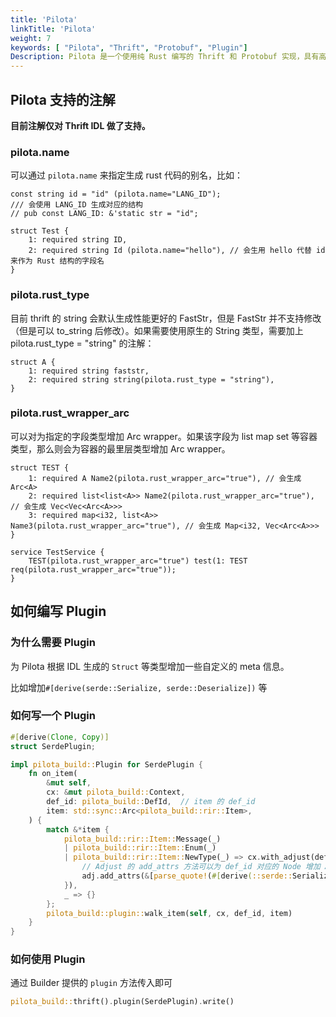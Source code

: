 ```yaml
---
title: 'Pilota'
linkTitle: 'Pilota'
weight: 7
keywords: [ "Pilota", "Thrift", "Protobuf", "Plugin"]
Description: Pilota 是一个使用纯 Rust 编写的 Thrift 和 Protobuf 实现，具有高性能和高扩展性。
---
```


## Pilota 支持的注解

**目前注解仅对 Thrift IDL 做了支持。**

### pilota.name

可以通过 `pilota.name` 来指定生成 rust 代码的别名，比如：

```thrift
const string id = "id" (pilota.name="LANG_ID");
/// 会使用 LANG_ID 生成对应的结构
// pub const LANG_ID: &'static str = "id";

struct Test {
    1: required string ID,
    2: required string Id (pilota.name="hello"), // 会生用 hello 代替 id 来作为 Rust 结构的字段名
}
```

### pilota.rust_type

目前 thrift 的 string 会默认生成性能更好的 FastStr，但是 FastStr 并不支持修改（但是可以 to_string 后修改）。如果需要使用原生的 String 类型，需要加上 pilota.rust_type = "string" 的注解：

```thrift
struct A {
    1: required string faststr,
    2: required string string(pilota.rust_type = "string"),
}
```

### pilota.rust_wrapper_arc

可以对为指定的字段类型增加 Arc wrapper。如果该字段为 list map set 等容器类型，那么则会为容器的最里层类型增加 Arc wrapper。

```thrift
struct TEST {
    1: required A Name2(pilota.rust_wrapper_arc="true"), // 会生成 Arc<A>
    2: required list<list<A>> Name2(pilota.rust_wrapper_arc="true"), // 会生成 Vec<Vec<Arc<A>>>
    3: required map<i32, list<A>> Name3(pilota.rust_wrapper_arc="true"), // 会生成 Map<i32, Vec<Arc<A>>>
}

service TestService {
    TEST(pilota.rust_wrapper_arc="true") test(1: TEST req(pilota.rust_wrapper_arc="true"));
}
```

## 如何编写 Plugin
### 为什么需要 Plugin

为 Pilota 根据 IDL 生成的 `Struct` 等类型增加一些自定义的 meta 信息。

比如增加`#[derive(serde::Serialize, serde::Deserialize])` 等

### 如何写一个 Plugin

```rust
#[derive(Clone, Copy)]
struct SerdePlugin;

impl pilota_build::Plugin for SerdePlugin {
    fn on_item(
        &mut self,
        cx: &mut pilota_build::Context,
        def_id: pilota_build::DefId,  // item 的 def_id
        item: std::sync::Arc<pilota_build::rir::Item>,
    ) {
        match &*item {
            pilota_build::rir::Item::Message(_)
            | pilota_build::rir::Item::Enum(_)
            | pilota_build::rir::Item::NewType(_) => cx.with_adjust(def_id, |adj| {
                // Adjust 的 add_attrs 方法可以为 def_id 对应的 Node 增加 Attribute，在之后的 Codegen 阶段会带上这些元信息生成代码
                adj.add_attrs(&[parse_quote!(#[derive(::serde::Serialize, ::serde::Deserialize)])])
            }),
            _ => {}
        };
        pilota_build::plugin::walk_item(self, cx, def_id, item)
    }
}
```

### 如何使用 Plugin

通过 Builder 提供的 `plugin` 方法传入即可

```rust
pilota_build::thrift().plugin(SerdePlugin).write()
```
